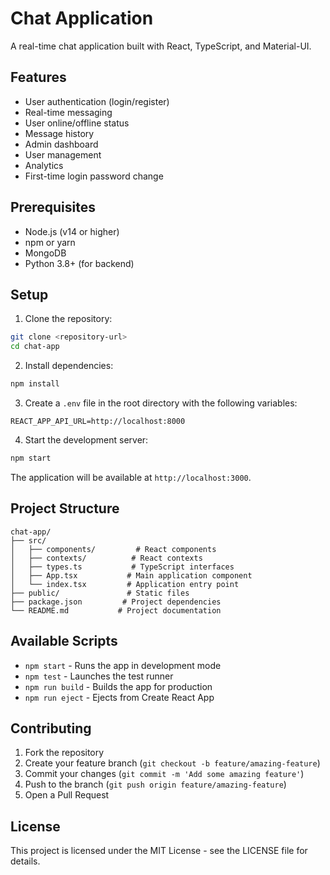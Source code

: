 # Chat Application

A real-time chat application built with React, TypeScript, and Material-UI.

## Features

- User authentication (login/register)
- Real-time messaging
- User online/offline status
- Message history
- Admin dashboard
- User management
- Analytics
- First-time login password change

## Prerequisites

- Node.js (v14 or higher)
- npm or yarn
- MongoDB
- Python 3.8+ (for backend)

## Setup

1. Clone the repository:

```bash
git clone <repository-url>
cd chat-app
```

2. Install dependencies:

```bash
npm install
```

3. Create a `.env` file in the root directory with the following variables:

```
REACT_APP_API_URL=http://localhost:8000
```

4. Start the development server:

```bash
npm start
```

The application will be available at `http://localhost:3000`.

## Project Structure

```
chat-app/
├── src/
│   ├── components/         # React components
│   ├── contexts/          # React contexts
│   ├── types.ts           # TypeScript interfaces
│   ├── App.tsx           # Main application component
│   └── index.tsx         # Application entry point
├── public/               # Static files
├── package.json         # Project dependencies
└── README.md           # Project documentation
```

## Available Scripts

- `npm start` - Runs the app in development mode
- `npm test` - Launches the test runner
- `npm run build` - Builds the app for production
- `npm run eject` - Ejects from Create React App

## Contributing

1. Fork the repository
2. Create your feature branch (`git checkout -b feature/amazing-feature`)
3. Commit your changes (`git commit -m 'Add some amazing feature'`)
4. Push to the branch (`git push origin feature/amazing-feature`)
5. Open a Pull Request

## License

This project is licensed under the MIT License - see the LICENSE file for details.
